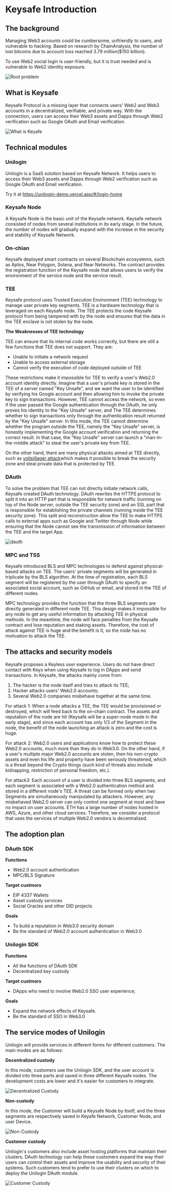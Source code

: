 # Keysafe Introduction

## The background

Managing Web3 accounts could be cumbersome, unfriendly to users, and vulnerable to hacking. Based on research by ChainAnalysis, the number of lost bitcoins due to account loss reached 3.79 million($150 billion).

To use Web2 social login is user-friendly, but it is trust needed and is vulnerable to Web2 identity exposure.

![Root problem](https://github.com/keysafe-protocol/documents/blob/main/pictures/behind-problem.png?raw=true)

## What is Keysafe

Keysafe Protocol is a missing layer that connects users' Web2 and Web3 accounts in a decentralized, verifiable, and private way. With the connection, users can access their Web3 assets and Dapps through Web2 verification such as Google OAuth and Email verification.

![What is Keyafe](https://github.com/keysafe-protocol/documents/blob/main/pictures/solution.png?raw=true)

## Technical modules

### Unilogin

Unilogin is a SaaS solution based on Keysafe Network. It helps users to access their Web3 assets and Dapps through Web2 verification such as Google OAuth and Email verification.

Try it at https://unilogin-demo.vercel.app/#/login-home

### Keysafe Node

A Keysafe Node is the basic unit of the Keysafe network.  Keysafe network consisted of nodes from several institutions in its early stage.  In the future, the number of nodes will gradually expand with the increase in the security and stability of Keysafe Network.

### On-chian

Keysafe deployed smart contracts on several Blockchain ecosystems, such as Aptos, Near Polygon, Solana, and Near Networks. The contract provides the registration function of the Keysafe node that allows users to verify the environment of the service node and the service result.

### TEE

Keysafe protocol uses Trusted Execution Environment (TEE) technology to manage user private key segments. TEE is a hardware technology that is leveraged on each Keysafe node. The TEE protects the code Keysafe protocol from being tampered with by the node and ensures that the data in the TEE enclave is not stolen by the node.

__The Weaknesses of TEE technology__

TEE can ensure that its internal code works correctly, but there are still a few functions that TEE does not support. They are:

* Unable to initiate a network request
* Unable to access external storage
* Cannot verify the execution of code deployed outside of TEE

These restrictions make it impossible for TEE to verify a user's Web2.0 account identity directly. Imagine that a user's private key is stored in the TEE of a server named "Key Unsafe", and we want the user to be identified by verifying his Google account and then allowing him to invoke the private key to sign transactions. However, TEE cannot access the network, so even if the user passed the Google authentication through the OAuth, he only proves his identity to the "Key Unsafe" server, and The TEE determines whether to sign transactions only through the authentication result returned by the "Key Unsafe" server. In this mode, the TEE cannot determine whether the program outside the TEE, namely the "Key Unsafe" server, is honestly implementing the Google account verification and returning the correct result. In that case, the "Key Unsafe" server can launch a "man-in-the-middle attack" to steal the user's private key from TEE.

On the other hand, there are many physical attacks aimed at TEE directly, such as [voltpillager attack](https://zt-chen.github.io/voltpillager/)which makes it possible to break the security zone and steal private data that is protected by TEE.

### DAuth

To solve the problem that TEE can not directly initiate network calls, Keysafe created DAuth technology. DAuth rewrites the HTTPS protocol to split it into an HTTP part that is responsible for network traffic (running on top of the Node server, outside the TEE security zone) and an SSL part that is responsible for establishing the private channels (running inside the TEE security zone). This split and reconstruction allow the TEE to make HTTPS calls to external apps such as Google and Twitter through Node while ensuring that the Node cannot see the transmission of information between the TEE and the target App. 

![dauth](https://github.com/keysafe-protocol/documents/blob/main/pictures/dauth.png?raw=true)

### MPC and TSS

Keysafe introduced BLS and MPC technologies to defend against physical-based attacks on TEE. The users' private segments will be generated in triplicate by the BLS algorithm. At the time of registration, each BLS segment will be registered by the user through DAuth to specify an associated social account, such as GitHub or email, and stored in the TEE of different nodes. 

MPC technology provides the function that the three BLS segments are directly generated in different node TEE. This design makes it impossible for any node to get any useful information by attacking TEE in physical methods. In the meantime, the node will face penalties from the Keysafe contract and lose reputation and staking assets. Therefore, the cost of attack against TEE is huge and the benefit is 0, so the node has no motivation to attack the TEE.

## The attacks and security models

Keysafe proposes a Keyless user experience. Users do not have direct contact with Keys when using Keysafe to log in DApps and send transactions. In Keysafe, the attacks mainly come from: 

1. The hacker is the node itself and tries to attack its TEE; 
2. Hacker attacks users' Web2.0 accounts; 
3. Several Web2.0 companies misbehave together at the same time.

For attack 1: When a node attacks a TEE, the TEE would be provisioned or destroyed, which will feed back to the on-chain contract. The assets and reputation of the node are hit (Keysafe will be a super-node mode in the early stage), and since each account has only 1/3 of the Segment in the node, the benefit of the node launching an attack is zero and the cost is huge.

For attack 2: Web2.0 users and applications know how to protect these Web2.0 accounts, much more than they do in Web3.0. On the other hand, if a user's multiple major Web2.0 accounts are stolen, then his non-crypto assets and even his life and property have been seriously threatened, which is a threat beyond the Crypto things (such kind of threats also include kidnapping, restriction of personal freedom, etc.).

For attack3: Each account of a user is divided into three BLS segments, and each segment is associated with a Web2.0 authentication method and stored in a different node's TEE. A threat can be formed only when two Segments are simultaneously manipulated by attackers. However, any misbehaved Web2.0 server can only control one segment at most and have no impact on user accounts. 
ETH has a large number of nodes hosted in AWS, Azure, and other cloud services. Therefore, we consider a protocol that uses the services of multiple Web2.0 vendors is decentralized.

## The adoption plan

### DAuth SDK

__Functions__

* Web2.0 account authentication
* MPC/BLS Signature

__Target custmors__

* EIP 4337 Wallets
* Asset custody services
* Social Oracles and other DID projects

__Goals__

* To build a reputation in Web3.0 security domain
* Be the standard of Web2.0 account authentication in Web3.0

### Unilogin SDK

__Functions__

* All the functions of DAuth SDK
* Decentralized key custody

__Target custmors__

* DApps who need to involve Web2.0 SSO user experience;

__Goals__

* Expand the network effects of Keysafe.
* Be the standard of SSO in Web3.0

## The service modes of Unilogin

Unilogin will provide services in different forms for different customers. The main modes are as follows:

__Decentralized custody__

 In this mode, customers use the Unilogin SDK, and the user account is divided into three parts and saved in three different Keysafe nodes. The development costs are lower and it's easier for customers to integrate.

![Decentralized Custody](https://github.com/keysafe-protocol/documents/blob/main/pictures/decentralizedcustody.png?raw=true)

__Non-custody__

In this mode, the Customer will build a Keysafe Node by itself, and the three segments are respectively saved in Keyafe Network, Customer Node, and user Device.

![Non-Custody](https://github.com/keysafe-protocol/documents/blob/main/pictures/noncustody.png?raw=true)

__Customer custody__

Unilogin's customers also include asset hosting platforms that maintain their clusters. DAuth technology can help these customers expand the way their users can control their assets and improve the usability and security of their systems. Such customers tend to prefer to use their clusters on which to deploy the Unilogin DAuth module.

![Customer Custody](https://github.com/keysafe-protocol/documents/blob/main/pictures/customercustody.png?raw=true)

